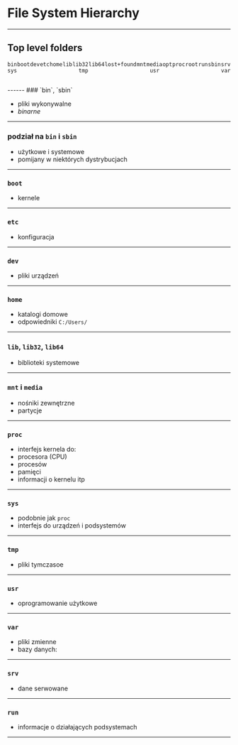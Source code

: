 # File System Hierarchy
---
## Top level folders

<div style='display: flex; flex-wrap: wrap; justify-content: space-between; padding-bottom: 2em;'>
<div  class=fragment>
<i class='fa fa-folder'></i> <code>bin</code>
</div>
<div  class=fragment>
<i class='fa fa-folder'></i> <code>boot</code>
</div>
<div  class=fragment>
<i class='fa fa-folder'></i> <code>dev</code>
</div>
<div  class=fragment>
<i class='fa fa-folder'></i> <code>etc</code>
</div>
<div  class=fragment>
<i class='fa fa-folder'></i> <code>home</code>
</div>
<div  class=fragment>
<i class='fa fa-folder'></i> <code>lib</code>
</div>
<div  class=fragment>
<i class='fa fa-folder'></i> <code>lib32</code>
</div>
<div  class=fragment>
<i class='fa fa-folder'></i> <code>lib64</code>
</div>
<div  class=fragment>
<i class='fa fa-folder'></i> <code>lost+found</code>
</div>
<div  class=fragment>
<i class='fa fa-folder'></i> <code>mnt</code>
</div>
<div  class=fragment>
<i class='fa fa-folder'></i> <code>media</code>
</div>
<div  class=fragment>
<i class='fa fa-folder'></i> <code>opt</code>
</div>
<div  class=fragment>
<i class='fa fa-folder'></i> <code>proc</code>
</div>
<div  class=fragment>
<i class='fa fa-folder'></i> <code>root</code>
</div>
<div  class=fragment>
<i class='fa fa-folder'></i> <code>run</code>
</div>
<div  class=fragment>
<i class='fa fa-folder'></i> <code>sbin</code>
</div>
<div  class=fragment>
<i class='fa fa-folder'></i> <code>srv</code>
</div>
<div  class=fragment>
<i class='fa fa-folder'></i> <code>sys</code>
</div>
<div  class=fragment>
<i class='fa fa-folder'></i> <code>tmp</code>
</div>
<div  class=fragment>
<i class='fa fa-folder'></i> <code>usr</code>
</div>
<div  class=fragment>
<i class='fa fa-folder'></i> <code>var</code>
</div>
</div>
------
### `bin`, `sbin`

- pliki wykonywalne
- *binarne*
---
### podział na `bin` i `sbin`

- użytkowe i systemowe
- pomijany w niektórych dystrybucjach
------
### `boot`

- kernele
------
### `etc`

- konfiguracja
------
### `dev`

- pliki urządzeń
------
### `home`

- katalogi domowe
- odpowiedniki `C:/Users/`
------
### `lib`, `lib32`, `lib64`

- biblioteki systemowe

------ 
### `mnt` i `media`

- nośniki zewnętrzne
- partycje

------
### `proc`

- interfejs kernela do:
 - procesora (CPU)
 - procesów
 - pamięci
 - informacji o kernelu itp

------
### `sys`

- podobnie jak `proc`
- interfejs do urządzeń i podsystemów
------
### `tmp`

- pliki tymczasoe
------
### `usr`

- oprogramowanie użytkowe
------
### `var`

- pliki zmienne
- bazy danych:
------
### `srv`

- dane serwowane
------
### `run`

- informacje o działających podsystemach
------
### 
